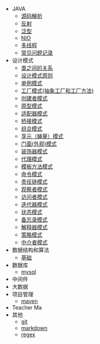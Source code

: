   - JAVA
    - [源码解析](java/源码解析/hashmap.md)
    - [反射](java/反射.md)
    - [泛型](java/泛型.md)
    - [NIO](java/NIO.md)
    - [多线程](java/多线程.md)
    - [常见问题记录](java/issue.md)
  - 设计模式
    - [类之间的关系](pattern/Class.md)
    - [设计模式原则](pattern/Principle.md)
    - [单例模式](pattern/Singleton.md)
    - [工厂模式(抽象工厂和工厂方法)](pattern/Factory.md)
    - [创建者模式](pattern/Bulider.md)
    - [原型模式](pattern/Prototype.md)
    - [适配器模式](pattern/Adapter.md)
    - [桥接模式](pattern/Bridge.md)
    - [组合模式](pattern/Composite.md)
    - [享元（蝇量）模式](pattern/FlyWeight.md)
    - [门面(外观)模式](pattern/Facade.md)
    - [装饰器模式](pattern/Decorator.md)
    - [代理模式](pattern/Proxy.md)
    - [模板方法模式](pattern/TemplateMethod.md)
    - [命令模式](pattern/Command.md)
    - [责任链模式](pattern/ChainOfResponsibility.md)
    - [观察者模式](pattern/Observer.md)
    - [访问者模式](pattern/Visitor.md)
    - [迭代器模式](pattern/Iterator.md)
    - [状态模式](pattern/State.md)
    - [备忘录模式](pattern/Memento.md)
    - [解释器模式](pattern/Interpreter.md)
    - [策略模式](pattern/Strategy.md)
    - [中介者模式](pattern/Mediator.md)
  - 数据结构和算法
      - [基础](数据结构和算法/base.md)
  - 数据库
      - [mysql](数据库/mysql.md)
  - 中间件
  - 大数据
  - 项目管理
  	- [maven](项目管理/maven.md)
  - Teacher Ma
  - 其他
    - [git](other/git.md)
    - [markdown](other/markdown.md)
    - [regex](other/regex.md)